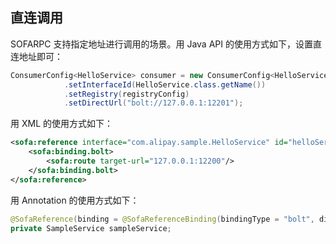 ## 直连调用

SOFARPC 支持指定地址进行调用的场景。用 Java API 的使用方式如下，设置直连地址即可：

```java
ConsumerConfig<HelloService> consumer = new ConsumerConfig<HelloService>()        
            .setInterfaceId(HelloService.class.getName())        
            .setRegistry(registryConfig)        
            .setDirectUrl("bolt://127.0.0.1:12201");
```

用 XML 的使用方式如下：

```xml
<sofa:reference interface="com.alipay.sample.HelloService" id="helloService">
    <sofa:binding.bolt>
        <sofa:route target-url="127.0.0.1:12200"/>
    </sofa:binding.bolt>
</sofa:reference>
```

用 Annotation 的使用方式如下：

```java
@SofaReference(binding = @SofaReferenceBinding(bindingType = "bolt", directUrl = "127.0.0.1:12220"))
private SampleService sampleService;
```
